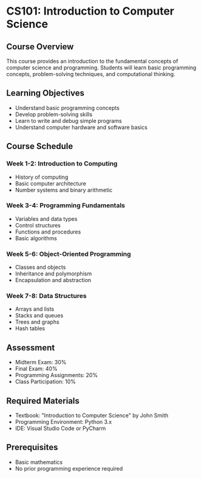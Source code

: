 # CS101: Introduction to Computer Science

## Course Overview
This course provides an introduction to the fundamental concepts of computer science and programming. Students will learn basic programming concepts, problem-solving techniques, and computational thinking.

## Learning Objectives
- Understand basic programming concepts
- Develop problem-solving skills
- Learn to write and debug simple programs
- Understand computer hardware and software basics

## Course Schedule
### Week 1-2: Introduction to Computing
- History of computing
- Basic computer architecture
- Number systems and binary arithmetic

### Week 3-4: Programming Fundamentals
- Variables and data types
- Control structures
- Functions and procedures
- Basic algorithms

### Week 5-6: Object-Oriented Programming
- Classes and objects
- Inheritance and polymorphism
- Encapsulation and abstraction

### Week 7-8: Data Structures
- Arrays and lists
- Stacks and queues
- Trees and graphs
- Hash tables

## Assessment
- Midterm Exam: 30%
- Final Exam: 40%
- Programming Assignments: 20%
- Class Participation: 10%

## Required Materials
- Textbook: "Introduction to Computer Science" by John Smith
- Programming Environment: Python 3.x
- IDE: Visual Studio Code or PyCharm

## Prerequisites
- Basic mathematics
- No prior programming experience required 